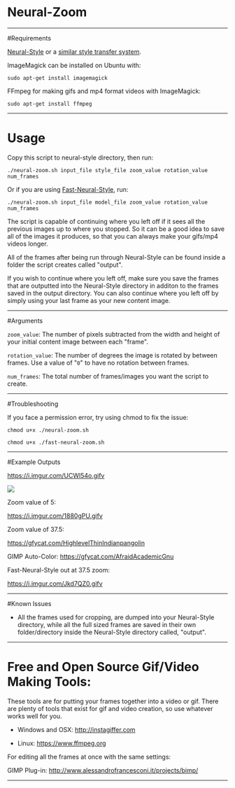 # Neural-Zoom
---

#Requirements

[Neural-Style](https://github.com/jcjohnson/neural-style) or a [similar style transfer system](https://github.com/jcjohnson/neural-style/wiki/Similar-to-Neural-Style).

ImageMagick can be installed on Ubuntu with:

`sudo apt-get install imagemagick`

FFmpeg for making gifs and mp4 format videos with ImageMagick: 

`sudo apt-get install ffmpeg`



---

# Usage
Copy this script to neural-style directory, then run:

`./neural-zoom.sh input_file style_file zoom_value rotation_value num_frames`

Or if you are using [Fast-Neural-Style](https://github.com/jcjohnson/fast-neural-style), run: 

`./neural-zoom.sh input_file model_file zoom_value rotation_value num_frames`

The script is capable of continuing where you left off if it sees all the previous images up to where you stopped. So it can be a good idea to save all of the images it produces, so that you can always make your gifs/mp4 videos longer.

All of the frames after being run through Neural-Style can be found inside a folder the script creates called "output". 

If you wish to continue where you left off, make sure you save the frames that are outputted into the Neural-Style directory in additon to the frames saved in the output directory. You can also continue where you left off by simply using your last frame as your new content image.

---

#Arguments

`zoom_value`: The number of pixels subtracted from the width and height of your initial content image between each "frame".

`rotation_value`: The number of degrees the image is rotated by between frames. Use a value of "`0`" to have no rotation between frames.

`num_frames`: The total number of frames/images you want the script to create.

---
 
#Troubleshooting

If you face a permission error, try using chmod to fix the issue: 

`chmod u+x ./neural-zoom.sh`

`chmod u+x ./fast-neural-zoom.sh`

--- 

#Example Outputs

https://i.imgur.com/UCWl54o.gifv

![](https://i.imgur.com/jcO0qpN.gif)

Zoom value of 5:

https://i.imgur.com/1880gPU.gifv

Zoom value of 37.5:

https://gfycat.com/HighlevelThinIndianpangolin

GIMP Auto-Color: https://gfycat.com/AfraidAcademicGnu

Fast-Neural-Style out at 37.5 zoom:

https://i.imgur.com/Jkd7QZ0.gifv


---

#Known Issues

* All the frames used for cropping, are dumped into your Neural-Style directory, while all the full sized frames are saved in their own folder/directory inside the Neural-Style directory called, "output". 


---

# Free and Open Source Gif/Video Making Tools: 

These tools are for putting your frames together into a video or gif. There are plenty of tools that exist for gif and video creation, so use whatever works well for you.

* Windows and OSX: http://instagiffer.com

* Linux: https://www.ffmpeg.org

For editing all the frames at once with the same settings: 

GIMP Plug-in: http://www.alessandrofrancesconi.it/projects/bimp/

---


